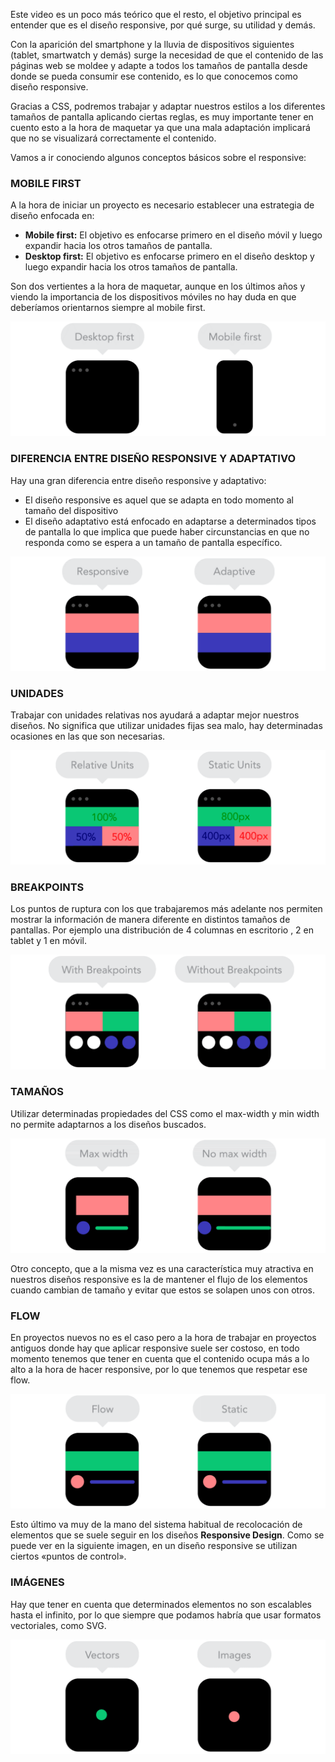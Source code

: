 Este video es un poco más teórico que el resto, el objetivo principal es entender que es el diseño responsive, por qué surge, su utilidad y demás.

Con la aparición del smartphone y la lluvia de dispositivos siguientes (tablet, smartwatch y demás) surge la necesidad de que el contenido de las páginas web se moldee y adapte a todos los tamaños de pantalla desde donde se pueda consumir ese contenido, es lo que conocemos como diseño responsive.

Gracias a CSS, podremos trabajar y adaptar nuestros estilos a los diferentes tamaños de pantalla aplicando ciertas reglas, es muy importante tener en cuento esto a la hora de maquetar ya que una mala adaptación implicará que no se visualizará correctamente el contenido.

Vamos a ir conociendo algunos conceptos básicos sobre el responsive:

### **MOBILE FIRST**

A la hora de iniciar un proyecto es necesario establecer una estrategia de diseño enfocada en:

- **Mobile first:**  El objetivo es enfocarse primero en el diseño móvil y luego expandir hacia los otros tamaños de pantalla.
- **Desktop first:** El objetivo es enfocarse primero en el diseño desktop y luego expandir hacia los otros tamaños de pantalla.

Son dos vertientes a la hora de maquetar, aunque en los últimos años y viendo la importancia de los dispositivos móviles no hay duda en que deberíamos orientarnos siempre al mobile first.

![Responsive Web Design](recursos/responsive6.gif)

### DIFERENCIA ENTRE DISEÑO RESPONSIVE Y ADAPTATIVO

Hay una gran diferencia entre diseño responsive y adaptativo:

- El diseño responsive es aquel que se adapta en todo momento al tamaño del dispositivo
- El diseño adaptativo está enfocado en adaptarse a determinados tipos de pantalla lo que implica que puede haber circunstancias en que no responda como se espera a un tamaño de pantalla específico.

![Responsive Web Design](recursos/responsive1.gif)

### UNIDADES

Trabajar con unidades relativas nos ayudará a adaptar mejor nuestros diseños. No significa que utilizar unidades fijas sea malo, hay determinadas ocasiones en las que son necesarias.

![Responsive Web Design](recursos/responsive2.gif)

### BREAKPOINTS

Los puntos de ruptura con los que trabajaremos más adelante nos permiten mostrar la información de manera diferente en distintos tamaños de pantallas. Por ejemplo una distribución de 4 columnas en escritorio , 2 en tablet y 1 en móvil.

![Responsive Web Design](recursos/responsive3.gif)

### **TAMAÑOS**

Utilizar determinadas propiedades del CSS como el max-width y min width no permite adaptarnos a los diseños buscados.

![Responsive Web Design](recursos/responsive5.gif)

Otro concepto, que a la misma vez es una característica muy atractiva en nuestros diseños responsive es la de mantener el flujo de los elementos cuando cambian de tamaño y evitar que estos se solapen unos con otros.

### FLOW

En proyectos nuevos no es el caso pero a la hora de trabajar en proyectos antiguos donde hay que aplicar responsive suele ser costoso, en todo momento tenemos que tener en cuenta que el contenido ocupa más a lo alto a la hora de hacer responsive, por lo que tenemos que respetar ese flow.

![Responsive Web Design](recursos/responsive4.gif)

Esto último va muy de la mano del sistema habitual de recolocación de elementos que se suele seguir en los diseños **Responsive Design**. Como se puede ver en la siguiente imagen, en un diseño responsive se utilizan ciertos «puntos de control».

### IMÁGENES

Hay que tener en cuenta que determinados elementos no son escalables hasta el infinito, por lo que siempre que podamos habría que usar formatos vectoriales, como SVG.

![Responsive Web Design](recursos/responsive7.gif)